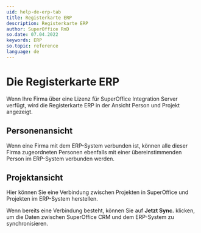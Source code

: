 ```yaml
---
uid: help-de-erp-tab
title: Registerkarte ERP
description: Registerkarte ERP
author: SuperOffice RnD
so.date: 07.04.2022
keywords: ERP
so.topic: reference
language: de
---
```


# Die Registerkarte ERP

Wenn Ihre Firma über eine Lizenz für SuperOffice Integration Server verfügt, wird die Registerkarte ERP in der Ansicht Person und Projekt angezeigt.

## Personenansicht

Wenn eine Firma mit dem ERP-System verbunden ist, können alle dieser Firma zugeordneten Personen ebenfalls mit einer übereinstimmenden Person im ERP-System verbunden werden.

## Projektansicht

Hier können Sie eine Verbindung zwischen Projekten in SuperOffice und Projekten im ERP-System herstellen.

Wenn bereits eine Verbindung besteht, können Sie auf **Jetzt Sync.** klicken, um die Daten zwischen SuperOffice CRM und dem ERP-System zu synchronisieren.

<!-- Referenced links -->

<!-- Referenced images -->
